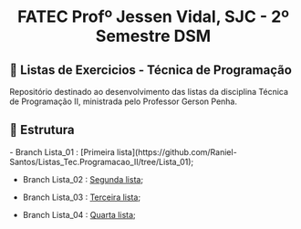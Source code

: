 <p align="center">
<h1 align="center"> FATEC Profº Jessen Vidal, SJC - 2º Semestre DSM </h1>

<h2> 📑 Listas de Exercicios - Técnica de Programação  </h2>
  Repositório destinado ao desenvolvimento das listas da disciplina Técnica de Programação II, ministrada pelo Professor Gerson Penha.


<h2> 📑 Estrutura  </h2>
- Branch Lista_01 : [Primeira lista](https://github.com/Raniel-Santos/Listas_Tec.Programacao_II/tree/Lista_01); <br>
 
 - Branch Lista_02 : [Segunda lista](https://github.com/Raniel-Santos/Listas_Tec.Programacao_II/tree/Lista_02); <br>
 
 - Branch Lista_03 : [Terceira lista](https://github.com/Raniel-Santos/Listas_Tec.Programacao_II/tree/Lista_03); <br>
 
 - Branch Lista_04 : [Quarta lista](https://github.com/Raniel-Santos/Listas_Tec.Programacao_II/tree/Lista_04); <br>
 
 

